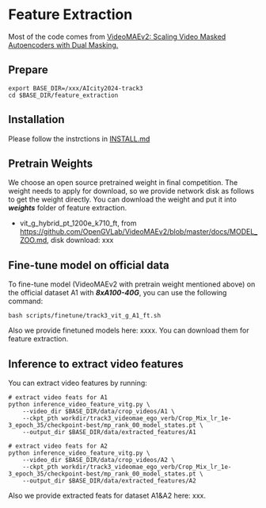 # Feature Extraction
Most of the code comes from [VideoMAEv2: Scaling Video Masked Autoencoders with Dual Masking.](https://github.com/OpenGVLab/VideoMAEv2/tree/master)

## Prepare
```
export BASE_DIR=/xxx/AIcity2024-track3
cd $BASE_DIR/feature_extraction
```

## Installation
Please follow the instrctions in [INSTALL.md](../feature_extraction/docs/INSTALL.md)

## Pretrain Weights
We choose an open source pretrained weight in final competition. The weight needs to apply for download, so we provide network disk as follows to get the weight directly. You can download the weight and put it into *__weights__* folder of feature extraction.
    
* vit_g_hybrid_pt_1200e_k710_ft, from https://github.com/OpenGVLab/VideoMAEv2/blob/master/docs/MODEL_ZOO.md, disk download: xxx

## Fine-tune model on official data
To fine-tune model (VideoMAEv2 with pretrain weight mentioned above) on the official dataset A1 with *__8xA100-40G__*, you can use the following command:

```
bash scripts/finetune/track3_vit_g_A1_ft.sh
``` 

Also we provide finetuned models here: xxxx. You can download them for feature extraction.

## Inference to extract video features
You can extract video features by running:
```
# extract video feats for A1
python inference_video_feature_vitg.py \
    --video_dir $BASE_DIR/data/crop_videos/A1 \
    --ckpt_pth workdir/track3_videomae_ego_verb/Crop_Mix_lr_1e-3_epoch_35/checkpoint-best/mp_rank_00_model_states.pt \
    --output_dir $BASE_DIR/data/extracted_features/A1

# extract video feats for A2
python inference_video_feature_vitg.py \
    --video_dir $BASE_DIR/data/crop_videos/A2 \
    --ckpt_pth workdir/track3_videomae_ego_verb/Crop_Mix_lr_1e-3_epoch_35/checkpoint-best/mp_rank_00_model_states.pt \
    --output_dir $BASE_DIR/data/extracted_features/A2
```

Also we provide extracted feats for dataset A1&A2 here: xxx.
